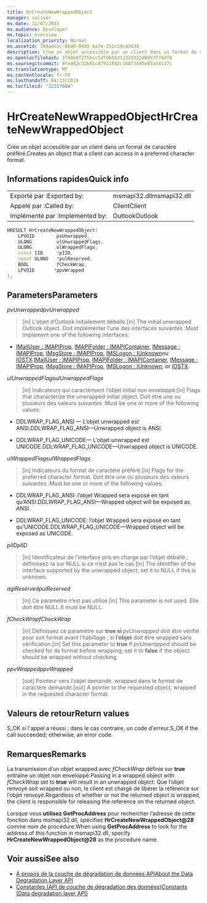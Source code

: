 ```yaml
---
title: HrCreateNewWrappedObject
manager: soliver
ms.date: 12/07/2015
ms.audience: Developer
ms.topic: overview
localization_priority: Normal
ms.assetid: 780ade1c-88d0-04d2-ba7e-251c19c43438
description: Crée un objet accessible par un client dans un format de caractère préféré.
ms.openlocfilehash: 3f68e0f275bcc5df065b3113d3322d6957f76df0
ms.sourcegitcommit: 8fe462c32b91c87911942c188f3445e85a54137c
ms.translationtype: MT
ms.contentlocale: fr-FR
ms.lasthandoff: 04/23/2019
ms.locfileid: "32317604"
---
```

# <a name="hrcreatenewwrappedobject"></a><span data-ttu-id="adbfd-103">HrCreateNewWrappedObject</span><span class="sxs-lookup"><span data-stu-id="adbfd-103">HrCreateNewWrappedObject</span></span>

<span data-ttu-id="adbfd-104">Crée un objet accessible par un client dans un format de caractère préféré.</span><span class="sxs-lookup"><span data-stu-id="adbfd-104">Creates an object that a client can access in a preferred character format.</span></span>
  
## <a name="quick-info"></a><span data-ttu-id="adbfd-105">Informations rapides</span><span class="sxs-lookup"><span data-stu-id="adbfd-105">Quick info</span></span>

|||
|:-----|:-----|
|<span data-ttu-id="adbfd-106">Exporté par :</span><span class="sxs-lookup"><span data-stu-id="adbfd-106">Exported by:</span></span>  <br/> |<span data-ttu-id="adbfd-107">msmapi32.dll</span><span class="sxs-lookup"><span data-stu-id="adbfd-107">msmapi32.dll</span></span>  <br/> |
|<span data-ttu-id="adbfd-108">Appelé par :</span><span class="sxs-lookup"><span data-stu-id="adbfd-108">Called by:</span></span>  <br/> |<span data-ttu-id="adbfd-109">Client</span><span class="sxs-lookup"><span data-stu-id="adbfd-109">Client</span></span>  <br/> |
|<span data-ttu-id="adbfd-110">Implémenté par :</span><span class="sxs-lookup"><span data-stu-id="adbfd-110">Implemented by:</span></span>  <br/> |<span data-ttu-id="adbfd-111">Outlook</span><span class="sxs-lookup"><span data-stu-id="adbfd-111">Outlook</span></span>  <br/> |
   
```cpp
HRESULT HrCreateNewWrappedObject( 
    LPVOID        pvUnwrapped, 
    ULONG         ulUnwrappedFlags, 
    ULONG         ulWrappedFlags, 
    const IID     *pIID, 
    const ULONG   *pulReserved, 
    BOOL          fCheckWrap, 
    LPVOID       *ppvWrapped 
);

```

## <a name="parameters"></a><span data-ttu-id="adbfd-112">Parameters</span><span class="sxs-lookup"><span data-stu-id="adbfd-112">Parameters</span></span>

<span data-ttu-id="adbfd-113">_pvUnwrapped_</span><span class="sxs-lookup"><span data-stu-id="adbfd-113">_pvUnwrapped_</span></span>
  
> <span data-ttu-id="adbfd-114">[in] L’objet d’Outlook initialement déballé.</span><span class="sxs-lookup"><span data-stu-id="adbfd-114">[in] The initial unwrapped Outlook object.</span></span> <span data-ttu-id="adbfd-115">Doit implémenter l’une des interfaces suivantes :</span><span class="sxs-lookup"><span data-stu-id="adbfd-115">Must implement one of the following interfaces:</span></span>
    
   - <span data-ttu-id="adbfd-116">[IMailUser : IMAPIProp](https://msdn.microsoft.com/library/74c25870-62d9-484a-9a99-4dc35c52479e%28Office.15%29.aspx), [IMAPIFolder : IMAPIContainer](https://msdn.microsoft.com/library/bc2e8d17-7687-43c2-8f01-b677703f7288%28Office.15%29.aspx), [IMessage : IMAPIProp](https://msdn.microsoft.com/library/7e244d40-595e-432c-aa8c-f9f62ca3c138%28Office.15%29.aspx), [IMsgStore : IMAPIProp](https://msdn.microsoft.com/library/20090114-b183-4767-8971-a304a9aa47e6%28Office.15%29.aspx), [IMSLogon : IUnknown](https://msdn.microsoft.com/library/d87093dc-f705-465f-ab3c-944ca0cd3e54%28Office.15%29.aspx)ou [IOSTX](https://msdn.microsoft.com/library/f374d8d9-be8e-2489-d5fe-8a92e0ecfc6f%28Office.15%29.aspx).</span><span class="sxs-lookup"><span data-stu-id="adbfd-116">[IMailUser : IMAPIProp](https://msdn.microsoft.com/library/74c25870-62d9-484a-9a99-4dc35c52479e%28Office.15%29.aspx), [IMAPIFolder : IMAPIContainer](https://msdn.microsoft.com/library/bc2e8d17-7687-43c2-8f01-b677703f7288%28Office.15%29.aspx), [IMessage : IMAPIProp](https://msdn.microsoft.com/library/7e244d40-595e-432c-aa8c-f9f62ca3c138%28Office.15%29.aspx), [IMsgStore : IMAPIProp](https://msdn.microsoft.com/library/20090114-b183-4767-8971-a304a9aa47e6%28Office.15%29.aspx), [IMSLogon : IUnknown](https://msdn.microsoft.com/library/d87093dc-f705-465f-ab3c-944ca0cd3e54%28Office.15%29.aspx), or [IOSTX](https://msdn.microsoft.com/library/f374d8d9-be8e-2489-d5fe-8a92e0ecfc6f%28Office.15%29.aspx).</span></span>
    
<span data-ttu-id="adbfd-117">_ulUnwrappedFlags_</span><span class="sxs-lookup"><span data-stu-id="adbfd-117">_ulUnwrappedFlags_</span></span>
  
> <span data-ttu-id="adbfd-118">[in] Indicateurs qui caractérisent l’objet initial non enveloppé.</span><span class="sxs-lookup"><span data-stu-id="adbfd-118">[in] Flags that characterize the unwrapped initial object.</span></span> <span data-ttu-id="adbfd-119">Doit être une ou plusieurs des valeurs suivantes :</span><span class="sxs-lookup"><span data-stu-id="adbfd-119">Must be one or more of the following values:</span></span>
    
   - <span data-ttu-id="adbfd-120">DDLWRAP_FLAG_ANSI — L’objet unwrapped est ANSI.</span><span class="sxs-lookup"><span data-stu-id="adbfd-120">DDLWRAP_FLAG_ANSI—Unwrapped object is ANSI.</span></span>
    
   - <span data-ttu-id="adbfd-121">DDLWRAP_FLAG_UNICODE— L’objet unwrapped est UNICODE.</span><span class="sxs-lookup"><span data-stu-id="adbfd-121">DDLWRAP_FLAG_UNICODE—Unwrapped object is UNICODE.</span></span>
    
<span data-ttu-id="adbfd-122">_ulWrappedFlags_</span><span class="sxs-lookup"><span data-stu-id="adbfd-122">_ulWrappedFlags_</span></span>
  
>  <span data-ttu-id="adbfd-123">[in] Indicateurs du format de caractère préféré.</span><span class="sxs-lookup"><span data-stu-id="adbfd-123">[in] Flags for the preferred character format.</span></span> <span data-ttu-id="adbfd-124">Doit être une ou plusieurs des valeurs suivantes :</span><span class="sxs-lookup"><span data-stu-id="adbfd-124">Must be one or more of the following values:</span></span> 
    
   - <span data-ttu-id="adbfd-125">DDLWRAP_FLAG_ANSI: l’objet Wrapped sera exposé en tant qu’ANSI.</span><span class="sxs-lookup"><span data-stu-id="adbfd-125">DDLWRAP_FLAG_ANSI—Wrapped object will be exposed as ANSI.</span></span>
    
   - <span data-ttu-id="adbfd-126">DDLWRAP_FLAG_UNICODE: l’objet Wrapped sera exposé en tant qu’UNICODE.</span><span class="sxs-lookup"><span data-stu-id="adbfd-126">DDLWRAP_FLAG_UNICODE—Wrapped object will be exposed as UNICODE.</span></span>
    
<span data-ttu-id="adbfd-127">_pIID_</span><span class="sxs-lookup"><span data-stu-id="adbfd-127">_pIID_</span></span>
  
>  <span data-ttu-id="adbfd-128">[in] Identificateur de l’interface pris en charge par l’objet déballé ; définissez-la sur NULL si ce n’est pas le cas.</span><span class="sxs-lookup"><span data-stu-id="adbfd-128">[in] The identifier of the interface supported by the unwrapped object; set it to NULL if this is unknown.</span></span> 
    
<span data-ttu-id="adbfd-129">_agiReserved_</span><span class="sxs-lookup"><span data-stu-id="adbfd-129">_pulReserved_</span></span>
  
>  <span data-ttu-id="adbfd-130">[in] Ce paramètre n’est pas utilisé.</span><span class="sxs-lookup"><span data-stu-id="adbfd-130">[in] This parameter is not used.</span></span> <span data-ttu-id="adbfd-131">Elle doit être NULL.</span><span class="sxs-lookup"><span data-stu-id="adbfd-131">It must be NULL.</span></span> 
    
<span data-ttu-id="adbfd-132">_fCheckWrap_</span><span class="sxs-lookup"><span data-stu-id="adbfd-132">_fCheckWrap_</span></span>
  
>  <span data-ttu-id="adbfd-133">[in] Définissez ce paramètre sur **true si**  _pvUnwrapped_ doit être vérifié pour son format avant l’habillage ; si **l’objet** doit être wrapped sans vérification.</span><span class="sxs-lookup"><span data-stu-id="adbfd-133">[in] Set this parameter to **true** if  _pvUnwrapped_ should be checked for its format before wrapping; set it to **false** if the object should be wrapped without checking.</span></span> 
    
<span data-ttu-id="adbfd-134">_ppvWrapped_</span><span class="sxs-lookup"><span data-stu-id="adbfd-134">_ppvWrapped_</span></span>
  
>  <span data-ttu-id="adbfd-135">[out] Pointeur vers l’objet demandé, wrapped dans le format de caractère demandé.</span><span class="sxs-lookup"><span data-stu-id="adbfd-135">[out] A pointer to the requested object, wrapped in the requested character format.</span></span> 
    
## <a name="return-values"></a><span data-ttu-id="adbfd-136">Valeurs de retour</span><span class="sxs-lookup"><span data-stu-id="adbfd-136">Return values</span></span>

<span data-ttu-id="adbfd-137">S_OK si l'appel a réussi ; dans le cas contraire, un code d'erreur.</span><span class="sxs-lookup"><span data-stu-id="adbfd-137">S_OK if the call succeeded; otherwise, an error code.</span></span>
  
## <a name="remarks"></a><span data-ttu-id="adbfd-138">Remarques</span><span class="sxs-lookup"><span data-stu-id="adbfd-138">Remarks</span></span>

<span data-ttu-id="adbfd-139">La transmission d’un objet wrapped avec  _fCheckWrap_ définie sur **true** entraîne un objet non enveloppé.</span><span class="sxs-lookup"><span data-stu-id="adbfd-139">Passing in a wrapped object with  _fCheckWrap_ set to **true** will result in an unwrapped object.</span></span> <span data-ttu-id="adbfd-140">Que l’objet renvoyé soit wrapped ou non, le client est chargé de libérer la référence sur l’objet renvoyé.</span><span class="sxs-lookup"><span data-stu-id="adbfd-140">Regardless of whether or not the returned object is wrapped, the client is responsible for releasing the reference on the returned object.</span></span> 
  
<span data-ttu-id="adbfd-141">Lorsque vous **utilisez GetProcAddress** pour rechercher l’adresse de cette fonction dans msmapi32.dll, spécifiez **HrCreateNewWrappedObject@28** comme nom de procédure.</span><span class="sxs-lookup"><span data-stu-id="adbfd-141">When using **GetProcAddress** to look for the address of this function in msmapi32.dll, specify **HrCreateNewWrappedObject@28** as the procedure name.</span></span> 
  
## <a name="see-also"></a><span data-ttu-id="adbfd-142">Voir aussi</span><span class="sxs-lookup"><span data-stu-id="adbfd-142">See also</span></span>

- [<span data-ttu-id="adbfd-143">À propos de la couche de dégradation de données API</span><span class="sxs-lookup"><span data-stu-id="adbfd-143">About the Data Degradation Layer API</span></span>](about-the-data-degradation-layer-api.md)
- [<span data-ttu-id="adbfd-144">Constantes (API de couche de dégradation des données)</span><span class="sxs-lookup"><span data-stu-id="adbfd-144">Constants (Data degradation layer API)</span></span>](constants-data-degradation-layer-api.md)

